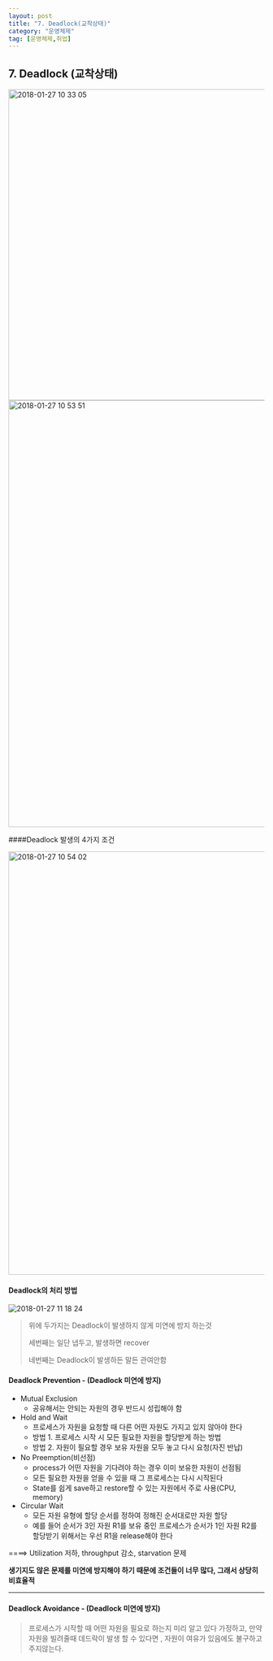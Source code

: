 ```yaml
---
layout: post
title: "7. Deadlock(교착상태)"
category: "운영체제"
tag: [운영체제,취업]
---
```


## 7. Deadlock (교착상태)

<img width="612" alt="2018-01-27 10 33 05" src="https://user-images.githubusercontent.com/19322354/35472417-1da63c88-03b2-11e8-96d6-caa2233b3d31.png">



<img width="840" alt="2018-01-27 10 53 51" src="https://user-images.githubusercontent.com/19322354/35472573-014f60ca-03b5-11e8-85cf-f16e6482ddd2.png">



####Deadlock 발생의 4가지 조건

<img width="833" alt="2018-01-27 10 54 02" src="https://user-images.githubusercontent.com/19322354/35472574-01df85f6-03b5-11e8-8ef8-44b0939728b9.png">



#### Deadlock의 처리 방법

![2018-01-27 11 18 24](https://user-images.githubusercontent.com/19322354/35472756-7a71e0a6-03b8-11e8-984b-5d63bfbe6e26.png)

> 위에 두가지는 Deadlock이 발생하지 않게 미연에 방지 하는것
>
> 세번째는 일단 냅두고, 발생하면 recover
>
> 네번째는 Deadlock이 발생하든 말든 관여안함



#### Deadlock Prevention - (Deadlock 미연에 방지)

- Mutual Exclusion
  - 공유해서는 안되는 자원의 경우 반드시 성립해야 함
- Hold and Wait
  - 프로세스가 자원을 요청할 때 다른 어떤 자원도 가지고 있지 않아야 한다
  - 방법 1. 프로세스 시작 시 모든 필요한 자원을 할당받게 하는 방법
  - 방법 2. 자원이 필요할 경우 보유 자원을 모두 놓고 다시 요청(자진 반납)
- No Preemption(비선점)
  - process가 어떤 자원을 기다려야 하는 경우 이미 보유한 자원이 선점됨
  - 모든 필요한 자원을 얻을 수 있을 때 그 프로세스는 다시 시작된다
  - State를 쉽게 save하고 restore할 수 있는 자원에서 주로 사용(CPU, memory)
- Circular Wait
  - 모든 자원 유형에 할당 순서를 정하여 정해진 순서대로만 자원 할당
  - 예를 들어 순서가 3인 자원 R1를 보유 중인 프로세스가 순서가 1인 자원 R2를 할당받기 위해서는 우선 R1을 release해야 한다

====> Utilization 저하, throughput 감소, starvation 문제

**생기지도 않은 문제를 미연에 방지해야 하기 때문에 조건들이 너무 많다, 그래서 상당히 비효율적**



---

#### Deadlock Avoidance - (Deadlock 미연에 방지)

> 프로세스가 시작할 때 어떤 자원을 필요로 하는지 미리 알고 있다 가정하고, 만약 자원을 빌려줄때 데드락이 발생 할 수 있다면 , 자원이 여유가 있음에도 불구하고 주지않는다.



